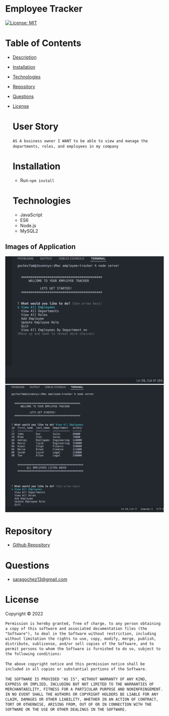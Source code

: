 # Employee Tracker

[![License: MIT](https://img.shields.io/badge/License-MIT-yellow.svg)](https://opensource.org/licenses/MIT)

# Table of Contents

- [Description](#description)
- [Installation](#installation)
- [Technologies](#technologies)
- [Repository](#repository)
- [Questions](#questions)
- [License](#license)

  # User Story

  `AS A business owner I WANT to be able to view and manage the departments, roles, and employees in my company`

  # Installation

  - Run `npm install`

  # Technologies

  - JavaScript
  - ES6
  - Node.js
  - MySQL2

## Images of Application

<img src="./images/promptss.png" />

<img src="./images/viewAllEmployees.png" />

# Repository

- <a href="https://github.com/saraoros">Github Repository</a>

# Questions

- saragochez13@gmail.com

# License

Copyright © 2022

    Permission is hereby granted, free of charge, to any person obtaining a copy of this software and associated documentation files (the "Software"), to deal in the Software without restriction, including without limitation the rights to use, copy, modify, merge, publish, distribute, sublicense, and/or sell copies of the Software, and to permit persons to whom the Software is furnished to do so, subject to the following conditions:

    The above copyright notice and this permission notice shall be included in all copies or substantial portions of the Software.

    THE SOFTWARE IS PROVIDED "AS IS", WITHOUT WARRANTY OF ANY KIND, EXPRESS OR IMPLIED, INCLUDING BUT NOT LIMITED TO THE WARRANTIES OF MERCHANTABILITY, FITNESS FOR A PARTICULAR PURPOSE AND NONINFRINGEMENT. IN NO EVENT SHALL THE AUTHORS OR COPYRIGHT HOLDERS BE LIABLE FOR ANY CLAIM, DAMAGES OR OTHER LIABILITY, WHETHER IN AN ACTION OF CONTRACT, TORT OR OTHERWISE, ARISING FROM, OUT OF OR IN CONNECTION WITH THE SOFTWARE OR THE USE OR OTHER DEALINGS IN THE SOFTWARE.
